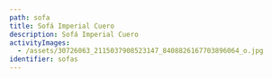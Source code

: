```yaml
---
path: sofa
title: Sofá Imperial Cuero
description: Sofá Imperial Cuero
activityImages:
  - /assets/30726063_2115037908523147_8408826167703896064_o.jpg
identifier: sofas
---
```


